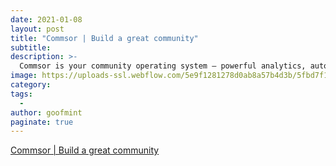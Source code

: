 ```yaml
---
date: 2021-01-08
layout: post
title: "Commsor | Build a great community"
subtitle: 
description: >-
  Commsor is your community operating system – powerful analytics, automations, and engagement tools for world-class community management.
image: https://uploads-ssl.webflow.com/5e9f1281278d0ab8a57b4d3b/5fbd7f1ce09d8a34f8d81069_image.png
category: 
tags:
  - 
author: goofmint
paginate: true
---
```



[Commsor | Build a great community](https://commsor.com/)
